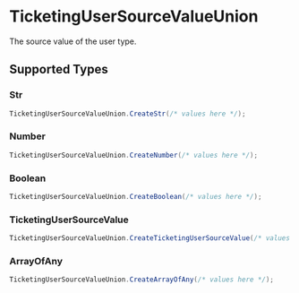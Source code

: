 # TicketingUserSourceValueUnion

The source value of the user type.


## Supported Types

### Str

```csharp
TicketingUserSourceValueUnion.CreateStr(/* values here */);
```

### Number

```csharp
TicketingUserSourceValueUnion.CreateNumber(/* values here */);
```

### Boolean

```csharp
TicketingUserSourceValueUnion.CreateBoolean(/* values here */);
```

### TicketingUserSourceValue

```csharp
TicketingUserSourceValueUnion.CreateTicketingUserSourceValue(/* values here */);
```

### ArrayOfAny

```csharp
TicketingUserSourceValueUnion.CreateArrayOfAny(/* values here */);
```
